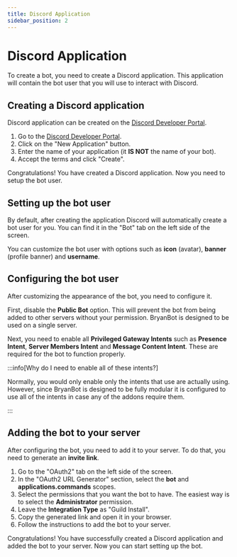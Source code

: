 ```yaml
---
title: Discord Application
sidebar_position: 2
---
```


# Discord Application

To create a bot, you need to create a Discord application. This application will contain the bot user that you will use to interact with Discord.

## Creating a Discord application
Discord application can be created on the [Discord Developer Portal](https://discord.com/developers/applications).

1. Go to the [Discord Developer Portal](https://discord.com/developers/applications).
2. Click on the "New Application" button.
3. Enter the name of your application (it **IS NOT** the name of your bot).
4. Accept the terms and click "Create".

Congratulations! You have created a Discord application. Now you need to setup the bot user.

## Setting up the bot user
By default, after creating the application Discord will automatically create a bot user for you. You can find it in the "Bot" tab on the left side of the screen.

You can customize the bot user with options such as **icon** (avatar), **banner** (profile banner) and **username**.

## Configuring the bot user
After customizing the appearance of the bot, you need to configure it.

First, disable the **Public Bot** option. This will prevent the bot from being added to other servers without your permission. BryanBot is designed to be used on a single server.

Next, you need to enable all **Privileged Gateway Intents** such as **Presence Intent**, **Server Members Intent** and **Message Content Intent**. These are required for the bot to function properly.

:::info[Why do I need to enable all of these intents?]

Normally, you would only enable only the intents that use are actually using. However, since BryanBot is designed to be fully modular it is configured to use all of the intents in case any of the addons require them.

:::

## Adding the bot to your server
After configuring the bot, you need to add it to your server. To do that, you need to generate an **invite link**.
1. Go to the "OAuth2" tab on the left side of the screen.
2. In the "OAuth2 URL Generator" section, select the **bot** and **applications.commands** scopes.
3. Select the permissions that you want the bot to have. The easiest way is to select the **Administrator** permission.
4. Leave the **Integration Type** as "Guild Install".
5. Copy the generated link and open it in your browser.
6. Follow the instructions to add the bot to your server.

Congratulations! You have successfully created a Discord application and added the bot to your server. Now you can start setting up the bot.